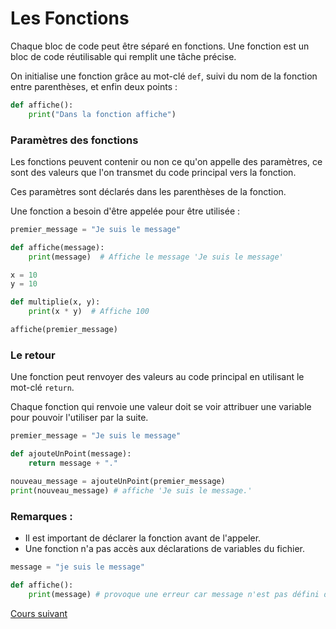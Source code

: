 # Les Fonctions  

Chaque bloc de code peut être séparé en fonctions. Une fonction est un bloc de code réutilisable qui remplit une tâche précise.

On initialise une fonction grâce au mot-clé `def`, suivi du nom de la fonction entre parenthèses, et enfin deux points :

```python
def affiche():
    print("Dans la fonction affiche")
```

### Paramètres des fonctions

Les fonctions peuvent contenir ou non ce qu'on appelle des paramètres, ce sont des valeurs que l'on transmet du code principal vers la fonction.

Ces paramètres sont déclarés dans les parenthèses de la fonction.

Une fonction a besoin d'être appelée pour être utilisée :

```python
premier_message = "Je suis le message"

def affiche(message):
    print(message)  # Affiche le message 'Je suis le message'

x = 10
y = 10

def multiplie(x, y):
    print(x * y)  # Affiche 100

affiche(premier_message)
```

### Le retour

Une fonction peut renvoyer des valeurs au code principal en utilisant le mot-clé ``return``.

Chaque fonction qui renvoie une valeur doit se voir attribuer une variable pour pouvoir l'utiliser par la suite.

```python
premier_message = "Je suis le message"

def ajouteUnPoint(message):
    return message + "."

nouveau_message = ajouteUnPoint(premier_message)
print(nouveau_message) # affiche 'Je suis le message.'
```

### Remarques : 

- Il est important de déclarer la fonction avant de l'appeler.
- Une fonction n'a pas accès aux déclarations de variables du fichier.

```python
message = "je suis le message"

def affiche():
    print(message) # provoque une erreur car message n'est pas défini dans la fonction
```


[Cours suivant](../Cours/8_Portes%20logiques.md)